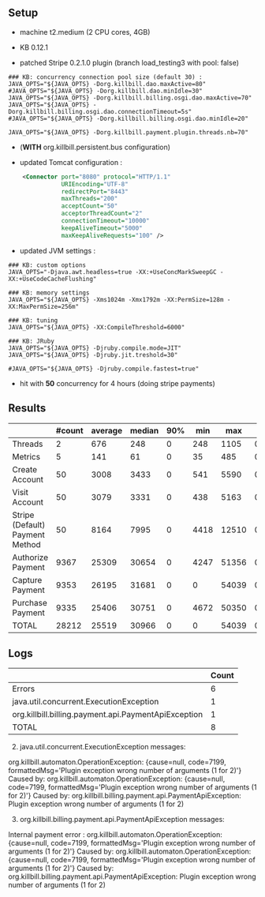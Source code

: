 ## Setup

- machine t2.medium (2 CPU cores, 4GB)

- KB 0.12.1
- patched Stripe 0.2.1.0 plugin (branch load_testing3 with pool: false)

```
### KB: concurrency connection pool size (default 30) :
JAVA_OPTS="${JAVA_OPTS} -Dorg.killbill.dao.maxActive=80"
#JAVA_OPTS="${JAVA_OPTS} -Dorg.killbill.dao.minIdle=30"
JAVA_OPTS="${JAVA_OPTS} -Dorg.killbill.billing.osgi.dao.maxActive=70"
JAVA_OPTS="${JAVA_OPTS} -Dorg.killbill.billing.osgi.dao.connectionTimeout=5s"
#JAVA_OPTS="${JAVA_OPTS} -Dorg.killbill.billing.osgi.dao.minIdle=20"

JAVA_OPTS="${JAVA_OPTS} -Dorg.killbill.payment.plugin.threads.nb=70"
```

- (**WITH** org.killbill.persistent.bus configuration)

- updated Tomcat configuration :
```xml
    <Connector port="8080" protocol="HTTP/1.1"
               URIEncoding="UTF-8"
               redirectPort="8443"
               maxThreads="200"
               acceptCount="50"
               acceptorThreadCount="2"
               connectionTimeout="10000"
               keepAliveTimeout="5000"
               maxKeepAliveRequests="100" />
```

- updated JVM settings :
```
### KB: custom options
JAVA_OPTS="-Djava.awt.headless=true -XX:+UseConcMarkSweepGC -XX:+UseCodeCacheFlushing"

### KB: memory settings
JAVA_OPTS="${JAVA_OPTS} -Xms1024m -Xmx1792m -XX:PermSize=128m -XX:MaxPermSize=256m"

### KB: tuning
JAVA_OPTS="${JAVA_OPTS} -XX:CompileThreshold=6000"

### KB: JRuby
JAVA_OPTS="${JAVA_OPTS} -Djruby.compile.mode=JIT"
JAVA_OPTS="${JAVA_OPTS} -Djruby.jit.treshold=30"

#JAVA_OPTS="${JAVA_OPTS} -Djruby.compile.fastest=true"
```

- hit with **50** concurrency for 4 hours (doing stripe payments)

## Results

|                                 | #count | average | median | 90% |  min |   max |   errors | bandwidth |
| ------------------------------- | ------ | ------- | ------ | --- | ---- | ----- | -------- | --------- |
|                         Threads |      2 |     676 |    248 |   0 |  248 |  1105 | 0.00000% |    0.02/s |
|                         Metrics |      5 |     141 |     61 |   0 |   35 |   485 | 0.00000% |    0.02/s |
|                  Create Account |     50 |    3008 |   3433 |   0 |  541 |  5590 | 0.00000% |    1.28/s |
|                   Visit Account |     50 |    3079 |   3331 |   0 |  438 |  5163 | 0.00000% |    1.81/s |
| Stripe (Default) Payment Method |     50 |    8164 |   7995 |   0 | 4418 | 12510 | 0.00000% |    1.12/s |
|               Authorize Payment |   9367 |   25309 |  30654 |   0 | 4247 | 51356 | 0.00011% |    0.57/s |
|                 Capture Payment |   9353 |   26195 |  31681 |   0 |    0 | 54039 | 0.00011% |     0.5/s |
|                Purchase Payment |   9335 |   25406 |  30751 |   0 | 4672 | 50350 | 0.00000% |    0.57/s |
|                           TOTAL |  28212 |   25519 |  30966 |   0 |    0 | 54039 | 0.00007% |    1.69/s |


## Logs

|                                                       | Count |
| ----------------------------------------------------- | ----- |
|                                                Errors |     6 |
|               java.util.concurrent.ExecutionException |     1 |
|  org.killbill.billing.payment.api.PaymentApiException |     1 |
|                                                 TOTAL |     8 |


2. java.util.concurrent.ExecutionException messages:

  org.killbill.automaton.OperationException: {cause=null, code=7199, formattedMsg='Plugin exception wrong number of arguments (1 for 2)'}
    Caused by: org.killbill.automaton.OperationException: {cause=null, code=7199, formattedMsg='Plugin exception wrong number of arguments (1 for 2)'}
    Caused by: org.killbill.billing.payment.api.PaymentApiException: Plugin exception wrong number of arguments (1 for 2)


3. org.killbill.billing.payment.api.PaymentApiException messages:

  Internal payment error : org.killbill.automaton.OperationException: {cause=null, code=7199, formattedMsg='Plugin exception wrong number of arguments (1 for 2)'}
    Caused by: org.killbill.automaton.OperationException: {cause=null, code=7199, formattedMsg='Plugin exception wrong number of arguments (1 for 2)'}
    Caused by: org.killbill.billing.payment.api.PaymentApiException: Plugin exception wrong number of arguments (1 for 2)
